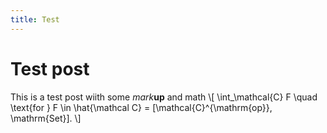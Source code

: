 ```yaml
---
title: Test
---
```


# Test post

This is a test post wiith some *mark***up** and math
\\[ \int_\mathcal{C} F \quad \text{for } F \in \hat{\mathcal C} = [\mathcal{C}^{\mathrm{op}}, \mathrm{Set}]. \\]
